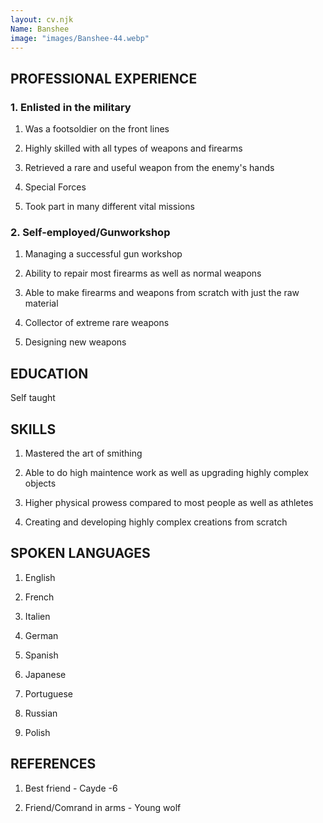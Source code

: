 ```yaml
--- 
layout: cv.njk
Name: Banshee
image: "images/Banshee-44.webp"
---
```


## PROFESSIONAL EXPERIENCE

### 1. Enlisted in the military

1. Was a footsoldier on the front lines

2. Highly skilled with all types of weapons and firearms

3. Retrieved a rare and useful weapon from the enemy's hands

4. Special Forces

5. Took part in many different vital missions 

### 2. Self-employed/Gunworkshop

1.  Managing a successful gun workshop

2.  Ability to repair most firearms as well as normal weapons

3. Able to make firearms and weapons from scratch with just the raw material

4. Collector of extreme rare weapons

5. Designing new weapons

## EDUCATION

Self taught

## SKILLS 

1. Mastered the art of smithing

2. Able to do high maintence work as well as upgrading highly complex objects

3. Higher physical prowess compared to most people as well as athletes

4. Creating and developing highly complex creations from scratch

## SPOKEN LANGUAGES

1. English

2. French

3. Italien

4. German

5. Spanish

6. Japanese 

7. Portuguese

8. Russian

9. Polish 

## REFERENCES 

1. Best friend - Cayde -6 

2. Friend/Comrand in arms - Young wolf